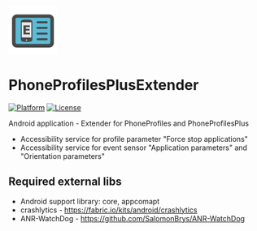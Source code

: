 ![PhoneProfilesPlusExtender icon](/art/ic_launcher_README.png)  

PhoneProfilesPlusExtender
=========================

[![Platform](https://img.shields.io/badge/platform-android-green.svg)](http://developer.android.com/index.html)
[![License](https://img.shields.io/hexpm/l/plug.svg)](https://github.com/henrichg/PhoneProfilesPlus/blob/master/LICENSE)

Android application - Extender for PhoneProfiles and PhoneProfilesPlus
- Accessibility service for profile parameter "Force stop applications"
- Accessibility service for event sensor "Application parameters" and "Orientation parameters"

Required external libs
----------------------

- Android support library: core, appcomapt
- crashlytics - https://fabric.io/kits/android/crashlytics
- ANR-WatchDog - https://github.com/SalomonBrys/ANR-WatchDog
